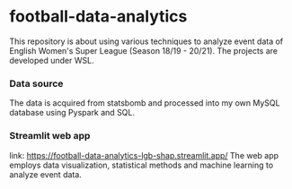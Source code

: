 # football-data-analytics

This repository is about using various techniques to analyze event data of English Women's Super League (Season 18/19 - 20/21).
The projects are developed under WSL.

### Data source
The data is acquired from statsbomb and processed into my own MySQL database using Pyspark and SQL.

### Streamlit web app
link: https://football-data-analytics-lgb-shap.streamlit.app/
The web app employs data visualization, statistical methods and machine learning to analyze event data.
